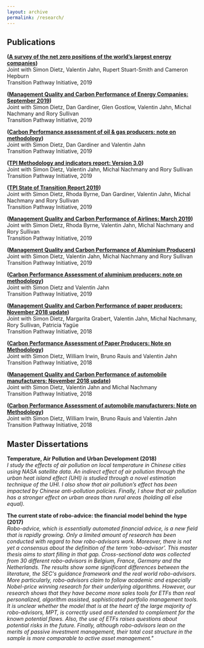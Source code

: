 ```yaml
---
layout: archive
permalink: /research/
---
```


## Publications

**([A survey of the net zero positions of the world’s largest energy companies](http://www.lse.ac.uk/GranthamInstitute/tpi/wp-content/uploads/2019/11/A-survey-of-the-net-zero-positions-of-the-worlds-largest-energy-companies-3.pdf))**  
  Joint with Simon Dietz, Valentin Jahn, Rupert Stuart-Smith and Cameron Hepburn  
  Transition Pathway Initiative, 2019

**([Management Quality and Carbon Performance of Energy Companies: September 2019](http://www.lse.ac.uk/GranthamInstitute/tpi/wp-content/uploads/2019/09/Management-quality-and-carbon-performance-of-energy-sectors-final-180919.pdf))**  
  Joint with Simon Dietz, Dan Gardiner, Glen Gostlow, Valentin Jahn, Michal Nachmany and Rory Sullivan  
  Transition Pathway Initiative, 2019

**([Carbon Performance assessment of oil & gas producers: note on methodology](http://www.lse.ac.uk/GranthamInstitute/tpi/wp-content/uploads/2019/09/Methodology-note-for-Oil-and-Gas.pdf))**  
  Joint with Simon Dietz, Dan Gardiner and Valentin Jahn  
  Transition Pathway Initiative, 2019

**([TPI Methodology and indicators report: Version 3.0](http://www.lse.ac.uk/GranthamInstitute/tpi/wp-content/uploads/2019/09/Methodology-and-Indicator-Report-v3.0-Final.pdf))**  
  Joint with Simon Dietz, Valentin Jahn, Michal Nachmany and Rory Sullivan  
  Transition Pathway Initiative, 2019

**([TPI State of Transition Report 2019](http://www.lse.ac.uk/GranthamInstitute/tpi/wp-content/uploads/2019/07/TPI-State-of-Transition-Report-2019-1.pdf))**  
  Joint with Simon Dietz, Rhoda Byrne, Dan Gardiner, Valentin Jahn, Michal Nachmany and Rory Sullivan  
  Transition Pathway Initiative, 2019

**([Management Quality and Carbon Performance of Airlines: March 2019](http://www.lse.ac.uk/GranthamInstitute/tpi/wp-content/uploads/2019/03/Management-quality-and-carbon-performance-of-airlines-040319-1730.pdf))**  
  Joint with Simon Dietz, Rhoda Byrne, Valentin Jahn, Michal Nachmany and Rory Sullivan  
  Transition Pathway Initiative, 2019

**([Management Quality and Carbon Performance of Aluminium Producers](http://www.lse.ac.uk/GranthamInstitute/tpi/wp-content/uploads/2019/03/Management-quality-and-carbon-performance-of-aluminium-producers.pdf))**  
  Joint with Simon Dietz, Valentin Jahn, Michal Nachmany and Rory Sullivan  
  Transition Pathway Initiative, 2019

**([Carbon Performance Assessment of aluminium producers: note on methodology](http://www.lse.ac.uk/GranthamInstitute/tpi/wp-content/uploads/2019/02/Aluminium-Feb-19-Methodology-note-1.pdf))**  
  Joint with Simon Dietz and Valentin Jahn  
  Transition Pathway Initiative, 2019

**([Management Quality and Carbon Performance of paper producers: November 2018 update](http://www.lse.ac.uk/GranthamInstitute/tpi/wp-content/uploads/2018/11/MQ-and-CP-of-paper-and-pulp-producers-26-Nov-18.pdf))**  
  Joint with Simon Dietz, Margarita Grabert, Valentin Jahn, Michal Nachmany, Rory Sullivan, Patricia Yagüe  
  Transition Pathway Initiative, 2018

**([Carbon Performance Assessment of Paper Producers: Note on Methodology](http://www.lse.ac.uk/GranthamInstitute/tpi/wp-content/uploads/2018/11/TPI-Methodology-Note-Pulp-and-Paper-November-18.pdf))**  
  Joint with Simon Dietz, William Irwin, Bruno Rauis and Valentin Jahn  
  Transition Pathway Initiative, 2018

**([Management Quality and Carbon Performance of automobile manufacturers: November 2018 update](http://www.lse.ac.uk/GranthamInstitute/tpi/wp-content/uploads/2018/11/Management-quality-and-carbon-performance-of-automobile-manufacturers.pdf))**  
  Joint with  Simon Dietz, Valentin Jahn and Michal Nachmany  
  Transition Pathway Initiative, 2018

**([Carbon Performance Assessment of automobile manufacturers: Note on Methodology](http://www.lse.ac.uk/GranthamInstitute/tpi/wp-content/uploads/2018/11/Methodology-note-automobiles-November-2018.pdf))**  
  Joint with Simon Dietz, William Irwin, Bruno Rauis and Valentin Jahn  
  Transition Pathway Initiative, 2018


## Master Dissertations

**Temperature, Air Pollution and Urban Development (2018)**  
  *I  study  the  effects  of  air  pollution  on  local  temperature  in  Chinese  cities using NASA satellite data. An indirect effect of air pollution through the urban heat island effect (UHI) is studied through a novel estimation technique of the UHI. I also show that air pollution’s effect has been impacted by Chinese anti-pollution policies.  Finally,  I show that air pollution has a stronger effect on urban areas than rural areas (holding all else equal).*

**The current state of robo-advice: the financial model behind the hype (2017)**  
  *Robo-advice, which is essentially automated financial advice, is a new field that is rapidly growing. Only a limited amount of research has been conducted with regard to how robo-advisors work. Moreover, there is not yet a consensus about the definition of the term ‘robo-advisor’. This master thesis aims to start filling in that gap. Cross-sectional data was collected from 30 different robo-advisors in Belgium, France, Germany and the Netherlands. The results show some significant differences between the literature, the SEC's guidance framework and the real world robo-advisors. More particularly, robo-advisors claim to follow academic and especially Nobel-price winning research for their underlying algorithms. However, our research shows that they have become more sales tools for ETFs than real personalized, algorithm assisted, sophisticated portfolio management tools. It is unclear whether the model that is at the heart of the large majority of robo-advisors, MPT, is correctly used and extended to complement for the known potential flaws. Also, the use of ETFs raises questions about potential risks in the future. Finally, although robo-advisors lean on the merits of passive investment management, their total cost structure in the sample is more comparable to active asset management."*

